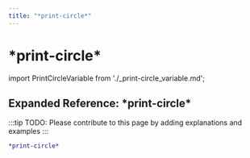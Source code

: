 ```yaml
---
title: "*print-circle*"
---
```


# \*print-circle\*

import PrintCircleVariable from './_print-circle_variable.md';

<PrintCircleVariable />

## Expanded Reference: \*print-circle\*

:::tip
TODO: Please contribute to this page by adding explanations and examples
:::

```lisp
*print-circle*
```
